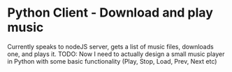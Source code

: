 # Python Client - Download and play music

Currently speaks to nodeJS server, gets a list of music files, downloads one, and plays it. 
TODO: Now I need to actually design a small music player in Python with some basic functionality
(Play, Stop, Load, Prev, Next etc)
